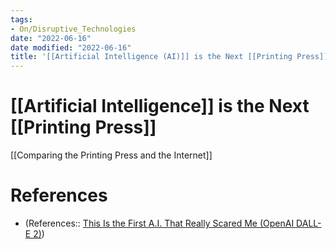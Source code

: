 ```yaml
---
tags:
- On/Disruptive_Technologies
date: "2022-06-16"
date modified: "2022-06-16"
title: '[[Artificial Intelligence (AI)]] is the Next [[Printing Press]]'
---
```


# [[Artificial Intelligence]] is the Next [[Printing Press]]
[[Comparing the Printing Press and the Internet]]

# References
- (References:: [This Is the First A.I. That Really Scared Me (OpenAI DALL-E 2)](https://www.youtube.com/watch?v=tZdHxkx4i4w))
